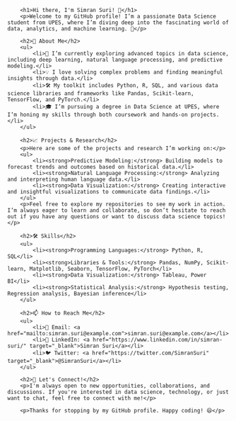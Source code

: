         <h1>Hi there, I'm Simran Suri! 👋</h1>
        <p>Welcome to my GitHub profile! I’m a passionate Data Science student from UPES, where I’m diving deep into the fascinating world of data, analytics, and machine learning. 🚀</p>

        <h2>🔭 About Me</h2>
        <ul>
            <li>🌱 I’m currently exploring advanced topics in data science, including deep learning, natural language processing, and predictive modeling.</li>
            <li>💡 I love solving complex problems and finding meaningful insights through data.</li>
            <li>🛠️ My toolkit includes Python, R, SQL, and various data science libraries and frameworks like Pandas, Scikit-learn, TensorFlow, and PyTorch.</li>
            <li>🎓 I’m pursuing a degree in Data Science at UPES, where I’m honing my skills through both coursework and hands-on projects.</li>
        </ul>

        <h2>📈 Projects & Research</h2>
        <p>Here are some of the projects and research I’m working on:</p>
        <ul>
            <li><strong>Predictive Modeling:</strong> Building models to forecast trends and outcomes based on historical data.</li>
            <li><strong>Natural Language Processing:</strong> Analyzing and interpreting human language data.</li>
            <li><strong>Data Visualization:</strong> Creating interactive and insightful visualizations to communicate data findings.</li>
        </ul>
        <p>Feel free to explore my repositories to see my work in action. I’m always eager to learn and collaborate, so don’t hesitate to reach out if you have any questions or want to discuss data science topics!</p>

        <h2>🛠️ Skills</h2>
        <ul>
            <li><strong>Programming Languages:</strong> Python, R, SQL</li>
            <li><strong>Libraries & Tools:</strong> Pandas, NumPy, Scikit-learn, Matplotlib, Seaborn, TensorFlow, PyTorch</li>
            <li><strong>Data Visualization:</strong> Tableau, Power BI</li>
            <li><strong>Statistical Analysis:</strong> Hypothesis testing, Regression analysis, Bayesian inference</li>
        </ul>

        <h2>📫 How to Reach Me</h2>
        <ul>
            <li>📧 Email: <a href="mailto:simran.suri@example.com">simran.suri@example.com</a></li>
            <li>💼 LinkedIn: <a href="https://www.linkedin.com/in/simran-suri/" target="_blank">Simran Suri</a></li>
            <li>🐦 Twitter: <a href="https://twitter.com/SimranSuri" target="_blank">@SimranSuri</a></li>
        </ul>

        <h2>🤝 Let's Connect!</h2>
        <p>I'm always open to new opportunities, collaborations, and discussions. If you're interested in data science, technology, or just want to chat, feel free to connect with me!</p>

        <p>Thanks for stopping by my GitHub profile. Happy coding! 😄</p>
</body>
</html>
